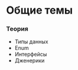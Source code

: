 # Общие темы

<!-- xxxxxxxxxxxxxxxxxxxxxxxxxxxxxxxxxxxxxxxxxxxxxxxxxxxxxxx -->
### Теория
<!-- xxxxxxxxxxxxxxxxxxxxxxxxxxxxxxxxxxxxxxxxxxxxxxxxxxxxxxx -->
- Типы данных
- Enum
- Интерфейсы
- Дженерики
